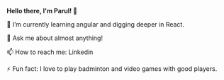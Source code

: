 
**Hello there, I'm Parul! 👋**

🌱 I’m currently learning angular and digging deeper in React.

💬 Ask me about almost anything!

📫 How to reach me: Linkedin

⚡ Fun fact: I love to play badminton and video games with good players.



